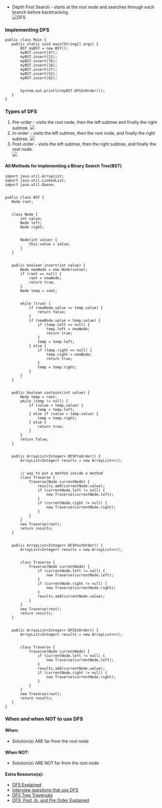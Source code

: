 * Depth First Search - starts at the root node and searches through each branch before backtracking.  
![DFS](https://upload.wikimedia.org/wikipedia/commons/7/7f/Depth-First-Search.gif). 

### Implementing DFS
```
public class Main {
   public static void main(String[] args) {
       BST myBST = new BST();
       myBST.insert(47);
       myBST.insert(21);
       myBST.insert(76);
       myBST.insert(18);
       myBST.insert(27);
       myBST.insert(52);
       myBST.insert(82);


       System.out.println(myBST.DFSInOrder());
   }
}
```

### Types of DFS
1) Pre-order - visits the root node, then the left subtree and finally the right subtree. 
![](https://upload.wikimedia.org/wikipedia/commons/a/ac/Preorder-traversal.gif)
2) In-order - visits the left subtree, then the root node, and finally the right subtree. 
![](https://upload.wikimedia.org/wikipedia/commons/4/48/Inorder-traversal.gif)
3) Post-order - visits the left subtree, then the right subtree, and finally the root node.  
![](https://upload.wikimedia.org/wikipedia/commons/2/28/Postorder-traversal.gif)


#### All Methods for implementing a Binary Search Tree(BST)
```
import java.util.ArrayList;
import java.util.LinkedList;
import java.util.Queue;


public class BST {
   Node root;


   class Node {
       int value;
       Node left;
       Node right;


       Node(int value) {
           this.value = value;
       }
   }


   public boolean insert(int value) {
       Node newNode = new Node(value);
       if (root == null) {
           root = newNode;
           return true;
       }
       Node temp = root;


       while (true) {
           if (newNode.value == temp.value) {
               return false;
           }
           if (newNode.value < temp.value) {
               if (temp.left == null) {
                   temp.left = newNode;
                   return true;
               }
               temp = temp.left;
           } else {
               if (temp.right == null) {
                   temp.right = newNode;
                   return true;
               }
               temp = temp.right;
           }
       }
   }


   public boolean contains(int value) {
       Node temp = root;
       while (temp != null) {
           if (value < temp.value) {
               temp = temp.left;
           } else if (value > temp.value) {
               temp = temp.right;
           } else {
               return true;
           }
       }
       return false;
   }


   public ArrayList<Integer> DFSPreOrder() {
       ArrayList<Integer> results = new ArrayList<>();


       // way to put a method inside a method
       class Traverse {
           Traverse(Node currentNode) {
               results.add(currentNode.value);
               if (currentNode.left != null) {
                   new Traverse(currentNode.left);
               }
               if (currentNode.right != null) {
                   new Traverse(currentNode.right);
               }
           }
       }
       new Traverse(root);
       return results;
   }


   public ArrayList<Integer> DFSPostOrder() {
       ArrayList<Integer> results = new ArrayList<>();


       class Traverse {
           Traverse(Node currentNode) {
               if (currentNode.left != null) {
                   new Traverse(currentNode.left);
               }
               if (currentNode.right != null) {
                   new Traverse(currentNode.right);
               }
               results.add(currentNode.value);
           }
       }
       new Traverse(root);
       return results;
   }


   public ArrayList<Integer> DFSInOrder() {
       ArrayList<Integer> results = new ArrayList<>();


       class Traverse {
           Traverse(Node currentNode) {
               if (currentNode.left != null) {
                   new Traverse(currentNode.left);
               }
               results.add(currentNode.value);
               if (currentNode.right != null) {
                   new Traverse(currentNode.right);
               }
           }
       }
       new Traverse(root);
       return results;
   }
}
```

### When and when NOT to use DFS
#### When:  
- Solution(s) ARE far from the root node

#### When NOT:
- Solution(s) ARE NOT far from the root node

#### Extra Resource(s):  
- [DFS Explained](https://brilliant.org/wiki/depth-first-search-dfs/#:~:text=Depth%2Dfirst%20search%20is%20used,if%20a%20graph%20is%20bipartite.) 
- [Interview questions that use DFS](https://medium.com/@codingfreak/depth-first-search-dfs-interview-questions-and-practice-problems-3862d9cd26f)
- [DFS Tree Traversals](https://www.geeksforgeeks.org/tree-traversals-inorder-preorder-and-postorder/)
- [DFS: Post, In, and Pre Order Explained](https://www.geeksforgeeks.org/tree-traversals-inorder-preorder-and-postorder/)
